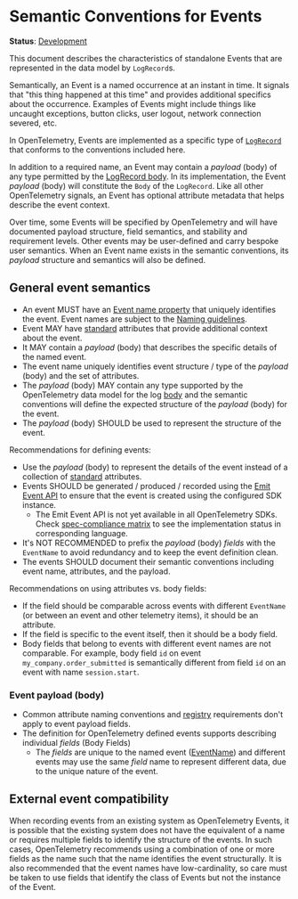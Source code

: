 <!--- Hugo front matter used to generate the website version of this page:
linkTitle: Events
aliases: [events-general]
--->

# Semantic Conventions for Events

**Status**: [Development][DocumentStatus]

This document describes the characteristics of standalone Events that are represented
in the data model by `LogRecord`s.

Semantically, an Event is a named occurrence at an instant in time. It signals that
"this thing happened at this time" and provides additional specifics about the occurrence.
Examples of Events might include things like uncaught exceptions, button clicks, user logout,
network connection severed, etc.

In OpenTelemetry, Events are implemented as a specific type of [`LogRecord`](https://github.com/open-telemetry/opentelemetry-specification/tree/v1.42.0/specification/logs/api.md) that conforms to the conventions included here.

In addition to a required name, an Event may contain a _payload_ (body) of any type permitted
by the [LogRecord body](https://github.com/open-telemetry/opentelemetry-specification/blob/main/specification/logs/data-model.md#field-body).
In its implementation, the Event _payload_ (body) will constitute the `Body` of the `LogRecord`.
Like all other OpenTelemetry signals, an Event has optional attribute metadata that helps describe
the event context.

Over time, some Events will be specified by OpenTelemetry and will have documented payload structure,
field semantics, and stability and requirement levels. Other events may be user-defined and carry
bespoke user semantics. When an Event name exists in the semantic conventions, its _payload_
structure and semantics will also be defined.

## General event semantics

* An event MUST have an [Event name property](https://github.com/open-telemetry/opentelemetry-specification/tree/v1.42.0/specification/logs/data-model.md#field-eventname)
  that uniquely identifies the event. Event names are subject to the [Naming guidelines](/docs/general/naming.md).
* Event MAY have [standard](https://github.com/open-telemetry/opentelemetry-specification/tree/v1.42.0/specification/common#attribute)
  attributes that provide additional context about the event.
* It MAY contain a _payload_ (body) that describes the specific details of the
  named event.
* The event name uniquely identifies event structure / type of the _payload_ (body)
  and the set of attributes.
* The _payload_ (body) MAY contain any type supported by the OpenTelemetry data
  model for the log [body](https://github.com/open-telemetry/opentelemetry-specification/blob/main/specification/logs/data-model.md#field-body)
  and the semantic conventions will define the expected structure of the _payload_
  (body) for the event.
* The _payload_ (body) SHOULD be used to represent the structure of the event.

Recommendations for defining events:

* Use the _payload_ (body) to represent the details of the event instead of a
  collection of [standard](https://github.com/open-telemetry/opentelemetry-specification/tree/v1.42.0/specification/common#attribute)
  attributes.
* Events SHOULD be generated / produced / recorded using the
    [Emit Event API](https://github.com/open-telemetry/opentelemetry-specification/tree/v1.42.0/specification/logs/api.md#emit-an-event)
    to ensure that the event is created using the configured SDK instance.
  * The Emit Event API is not yet available in all OpenTelemetry SDKs. Check [spec-compliance matrix](https://github.com/open-telemetry/opentelemetry-specification/tree/v1.42.0/spec-compliance-matrix.md#logs) to see the implementation status in corresponding language.
* It's NOT RECOMMENDED to prefix the _payload_ (body) _fields_ with the `EventName` to
  avoid redundancy and to keep the event definition clean.
* The events SHOULD document their semantic conventions including event name,
  attributes, and the payload.

Recommendations on using attributes vs. body fields:

* If the field should be comparable across events with different `EventName` (or between an event and other telemetry items),
  it should be an attribute.
* If the field is specific to the event itself, then it should be a body field.
* Body fields that belong to events with different event names are not comparable.
  For example, body field `id` on event `my_company.order_submitted` is semantically different from
  field `id` on an event with name `session.start`.

### Event payload (body)

* Common attribute naming conventions and [registry](../attributes-registry/README.md)
  requirements don't apply to event payload fields.
* The definition for OpenTelemetry defined events supports describing
  individual _fields_ (Body Fields)
  * The _fields_ are unique to the named event ([EventName](https://github.com/open-telemetry/opentelemetry-specification/tree/v1.42.0/specification/logs/data-model.md#field-eventname)) and different events
    may use the same _field_ name to represent different data, due to the unique
    nature of the event.

## External event compatibility

When recording events from an existing system as OpenTelemetry Events, it is
possible that the existing system does not have the equivalent of a name or
requires multiple fields to identify the structure of the events. In such cases,
OpenTelemetry recommends using a combination of one or more fields as the name
such that the name identifies the event structurally. It is also recommended that
the event names have low-cardinality, so care must be taken to use fields
that identify the class of Events but not the instance of the Event.

[DocumentStatus]: https://opentelemetry.io/docs/specs/otel/document-status
